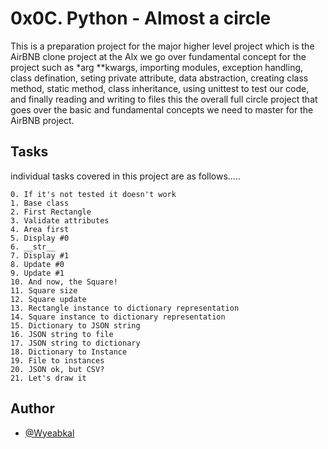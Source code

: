 
# 0x0C. Python - Almost a circle

This is a preparation project for the major higher level project which is the AirBNB clone project at the Alx we go over fundamental concept for the project such as *arg **kwargs, importing modules, exception handling, class defination, seting private attribute, data abstraction, creating class method, static method, class inheritance, using unittest to test our code, and finally reading and writing to files this the overall full circle project that goes over the basic and fundamental concepts we need to master for the AirBNB project. 


## Tasks

individual tasks covered in this project are as follows.....

    0. If it's not tested it doesn't work
    1. Base class
    2. First Rectangle
    3. Validate attributes
    4. Area first
    5. Display #0
    6. __str__
    7. Display #1
    8. Update #0
    9. Update #1
    10. And now, the Square!
    11. Square size
    12. Square update
    13. Rectangle instance to dictionary representation
    14. Square instance to dictionary representation
    15. Dictionary to JSON string
    16. JSON string to file
    17. JSON string to dictionary
    18. Dictionary to Instance
    19. File to instances
    20. JSON ok, but CSV?
    21. Let's draw it


## Author

- [@Wyeabkal](https://www.twitter.com/wyeabkal)

